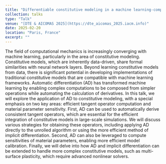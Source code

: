 ```yaml
---
title: "Differentiable constitutive modeling in a machine learning-compatible framework"
collection: talks
type: "Talk"
venue: "[DTE & AICOMAS 2025](https://dte_aicomas_2025.iacm.info)"
date: 2025-02-20
location: "Paris, France"
excerpt: ""
---
```


The field of computational mechanics is increasingly converging with machine learning, particularly in the area of constitutive modeling. Constitutive models, which are inherently data-driven, share formal similarities with neural network layers. Beyond learning constitutive models from data, there is significant potential in developing implementations of traditional constitutive models that are compatible with machine learning frameworks. Automatic differentiation (AD) has transformed machine learning by enabling complex computations to be composed from simpler operations while automating the calculation of derivatives. In this talk, we will explore the application of AD to constitutive modeling, with a special emphasis on two key areas: efficient tangent operator computation and material parameter sensitivity. First, AD can be used to automatically derive consistent tangent operators, which are essential for the efficient integration of constitutive models in large-scale simulations. We will discuss various strategies for obtaining these operators, including applying AD directly to the unrolled algorithm or using the more efficient method of implicit differentiation. Second, AD can also be leveraged to compute sensitivities of material parameters, enabling more efficient model calibration. Finally, we will delve into how AD and implicit differentiation can be extended to handle more complex constitutive models, such as multi-surface plasticity, which require advanced nonlinear solvers.